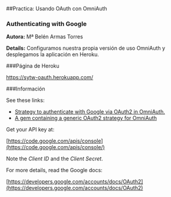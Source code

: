 ##Practica: Usando OAuth con OmniAuth
### Authenticating with Google

**Autora:** Mª Belén Armas Torres

**Details:** Configuramos nuestra propia versión de uso OmniAuth y desplegamos la aplicación en Heroku.

###Página de Heroku

https://sytw-oauth.herokuapp.com/

###Información

See these links:

* [Strategy to authenticate with Google via OAuth2 in OmniAuth.](https://github.com/zquestz/omniauth-google-oauth2)
* [A gem containing a generic OAuth2 strategy for OmniAuth](https://github.com/intridea/omniauth-oauth2) 

Get your API key at: 

[https://code.google.com/apis/console](https://code.google.com/apis/console/)

Note the *Client ID* and the *Client Secret*.

For more details, read the Google docs: 

[https://developers.google.com/accounts/docs/OAuth2](https://developers.google.com/accounts/docs/OAuth2)
